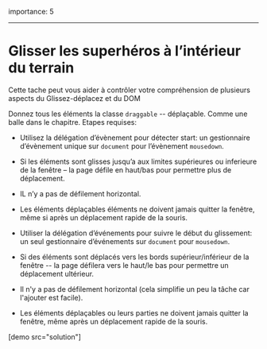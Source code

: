 importance: 5

---

# Glisser les superhéros à l’intérieur du terrain

Cette tache peut vous aider à contrôler votre compréhension de plusieurs aspects du Glissez-déplacez et du DOM

Donnez tous les éléments la classe `draggable` -- déplaçable. Comme une balle dans le chapitre. 
Etapes requises:

- Utilisez la délégation d’évènement pour détecter start: un gestionnaire d’évènement unique  sur `document` pour l’évènement  `mousedown`.
- Si les éléments sont glisses jusqu’a aux limites supérieures ou inferieure de la fenêtre – la page défile en haut/bas pour permettre plus de déplacement.
- IL n’y a pas de défilement horizontal.
- Les éléments déplaçables éléments ne doivent jamais quitter la fenêtre, même si après un déplacement  rapide de la souris.

- Utiliser la délégation d’événements pour suivre le début du glissement: un seul gestionnaire d’événements sur `document` pour `mousedown`.
- Si des éléments sont déplacés vers les bords supérieur/inférieur de la fenêtre -- la page défilera vers le haut/le bas pour permettre un déplacement ultérieur.
- Il n'y a pas de défilement horizontal (cela simplifie un peu la tâche car l'ajouter est facile).
- Les éléments déplaçables ou leurs parties ne doivent jamais quitter la fenêtre, même après un déplacement rapide de la souris.

[demo src="solution"]
